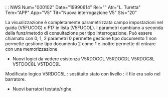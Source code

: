  :  : NWS Num="000102" Date="19990614" Rel="" Atr="L. Turetta" Tem="APP" App="V5" Tit="Nuova interrogazione V5" Sts="20"

La visualizzazione è completamente parametrizzata campo impostazioni nel guida (V5FUCOG) o F17 in lista (V5FUCOL). I parametri cambiano a seconda della funz/metodo di consultazione per tipo interrogazione.
Può essere chiamato con 0, 1, 2 parametri
0 permette gestione tipo documento
1 non permette gestione tipo documento
2 come 1 e inoltre permette di entrare con una memorizzazione

- Nuovi logici da vedere esistenza
V5RDOCCL
V5RDOCDL
V5RDOC8L
V5TDOC8L
V5TDOC9L

Modificato logico V5RDOC5L :  sostituito stato con livello :  il file era solo nel barratore.

- Nuovi barratori testate/righe.


